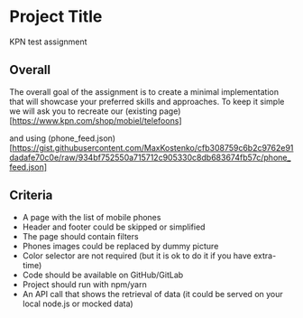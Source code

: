 
# Project Title

KPN test assignment

## Overall

The overall goal of the assignment is to create a minimal implementation that will showcase your preferred skills and approaches. To keep it simple we will ask you to recreate our (existing page)[https://www.kpn.com/shop/mobiel/telefoons]

and using (phone_feed.json)[https://gist.githubusercontent.com/MaxKostenko/cfb308759c6b2c9762e91dadafe70c0e/raw/934bf752550a715712c905330c8db683674fb57c/phone_feed.json]


## Criteria

- A page with the list of mobile phones
- Header and footer could be skipped or simplified
- The page should contain filters
- Phones images could be replaced by dummy picture
- Color selector are not required (but it is ok to do it if you have extra-time)
- Code should be available on GitHub/GitLab
- Project should run with npm/yarn
- An API call that shows the retrieval of data (it could be served on your local node.js or mocked data)